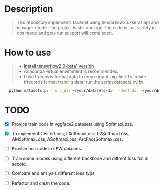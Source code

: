 # Description
> This repository implements facenet using tensorflow2.0-keras api and in eager-mode .The project is still undergo.The code is just veritify in   cpu mode and gpu-run support will come soon.

# How to use
> + [Install tensorflow2.0-beta1 version.](https://tensorflow.google.cn/install/pip)
> + Anaconda virtual enviroment is recommended.
> + I use tfrecords format data to create input-pipeline.To create tfrecords format training data, run the script datasets.py by:

> 
```bash
  python datasets.py --src_dir ~/your/datasets/dir --dest_dir ~/your/dest/dir --nrof_imgs_per_file 50000
```

# TODO
- [x] Provide train code in vggface2 datasets using SoftmaxLoss.
- [x] To implement  CenterLoss, LSoftmaxLoss, L2SoftmaxLoss,  AMSoftmaxLoss,  ASoftmaxLoss, ArcFaceSoftmaxLoss.
- [ ] Provide test code in LFW datasets.
- [ ] Train some models using different backbone and diffrent loss fun in secord.
- [ ] Compare and analysis different loss type.  
- [ ] Refactor and clean the code.



